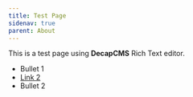 ```yaml
---
title: Test Page
sidenav: true
parent: About
---
```

This is a test page using **DecapCMS** Rich Text editor.

* Bullet 1
* [Link 2](https://google.com)
* Bullet 2
